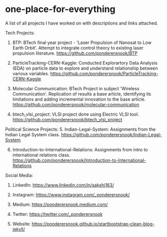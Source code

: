 # one-place-for-everything
A list of all projects I have worked on with descriptions and links attached.

Tech Projects:
1. BTP: BTech final year project - 'Laser Propulsion of Nanosat to Low Earth Orbit'. Attempt to integrate control theory to existing laser propulsion literature.
https://github.com/ponderersnook/BTP

2. ParticleTracking-CERN-Kaggle: Conducted Explorartory Data Analysis (EDA) on particle data to explore and understand relationship between various variables.
https://github.com/ponderersnook/ParticleTracking-CERN-Kaggle

3. Molecular Communication: BTech Project in subject 'Wireless Communication'. Replication of results a base article, identifying its limitations and adding incremental innovation to the base article.
https://github.com/ponderersnook/molecular-communication

4. btech_vlsi_project: VLSI project done using Electric VLSI tool.
https://github.com/ponderersnook/btech_vlsi_project



Political Science Projects: 
5. Indian-Legal-System: Assignments from the Indian Legal System class.
https://github.com/ponderersnook/Indian-Legal-System

6. Introduction-to-International-Relations: Assignments from intro to international relations class.
https://github.com/ponderersnook/Introduction-to-International-Relations



Social Media:
1. LinkedIn: https://www.linkedin.com/in/sakshi163/

2. Instagram: https://www.instagram.com/_ponderersnook/

3. Medium: https://ponderersnook.medium.com/

4. Twitter: https://twitter.com/_ponderersnook

5. Website: https://ponderersnook.github.io/startbootstrap-clean-blog-jekyll/

